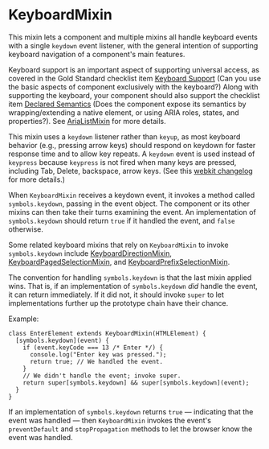 # KeyboardMixin

This mixin lets a component and multiple mixins all handle keyboard events with a single `keydown` event listener, with the general intention of supporting keyboard navigation of a component's main features.

Keyboard support is an important aspect of supporting universal access, as covered in the Gold Standard checklist item [Keyboard Support](https://github.com/webcomponents/gold-standard/wiki/Keyboard-Support)
(Can you use the basic aspects of component exclusively with the keyboard?) Along with supporting the keyboard, your component should also support the checklist item [Declared Semantics](https://github.com/webcomponents/gold-standard/wiki/Declared-Semantics)
(Does the component expose its semantics by wrapping/extending a native element, or using ARIA roles, states, and properties?). See [AriaListMixin](AriaListMixin) for more details.

This mixin uses a `keydown` listener rather than `keyup`, as most keyboard behavior (e.g., pressing arrow keys) should respond on keydown for faster response time and to allow key repeats. A `keydown` event is used instead of `keypress` because `keypress` is not fired when many keys are pressed, including Tab, Delete, backspace, arrow keys. (See this [webkit changelog](https://lists.webkit.org/pipermail/webkit-dev/2007-December/002992.html) for more details.)

When `KeyboardMixin` receives a keydown event, it invokes a method called `symbols.keydown`, passing in the event object. The component or its other mixins can then take their turns examining the event. An implementation of `symbols.keydown` should return `true` if it handled the event, and `false` otherwise.

Some related keyboard mixins that rely on `KeyboardMixin` to invoke `symbols.keydown` include [KeyboardDirectionMixin](KeyboardDirectionMixin), [KeyboardPagedSelectionMixin](KeyboardPagedSelectionMixin), and [KeyboardPrefixSelectionMixin](KeyboardPrefixSelectionMixin).

The convention for handling `symbols.keydown` is that the last mixin applied wins. That is, if an implementation of `symbols.keydown` *did* handle the event, it can return immediately. If it did not, it should invoke `super` to let implementations further up the prototype chain have their chance.

Example:

    class EnterElement extends KeyboardMixin(HTMLElement) {
      [symbols.keydown](event) {
        if (event.keyCode === 13 /* Enter */) {
          console.log("Enter key was pressed.");
          return true; // We handled the event.
        }
        // We didn't handle the event; invoke super.
        return super[symbols.keydown] && super[symbols.keydown](event);
      }
    }

If an implementation of `symbols.keydown` returns `true` — indicating that the event was handled — then `KeyboardMixin` invokes the event's `preventDefault` and `stopPropagation` methods to let the browser know the event was handled.

